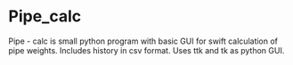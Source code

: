 # Pipe_calc
Pipe - calc is small python program with basic GUI for swift calculation of pipe weights. Includes history in csv format.
Uses ttk and tk as python GUI.
